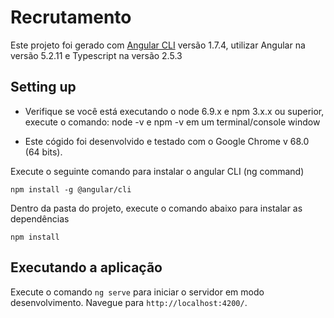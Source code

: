 # Recrutamento

Este projeto foi gerado com [Angular CLI](https://github.com/angular/angular-cli) versão 1.7.4, utilizar Angular na versão 5.2.11 e Typescript na versão 2.5.3

## Setting up

* Verifique se você está executando o node 6.9.x e npm 3.x.x ou superior, execute o comando: node -v e npm -v em um terminal/console window

* Este cógido foi desenvolvido e testado com o Google Chrome v 68.0 (64 bits).

Execute o seguinte comando para instalar o angular CLI (ng command)

`npm install -g @angular/cli`

Dentro da pasta do projeto, execute o comando abaixo para instalar as dependências

`npm install `

## Executando a aplicação

Execute o comando `ng serve` para iniciar o servidor em modo desenvolvimento. Navegue para `http://localhost:4200/`.